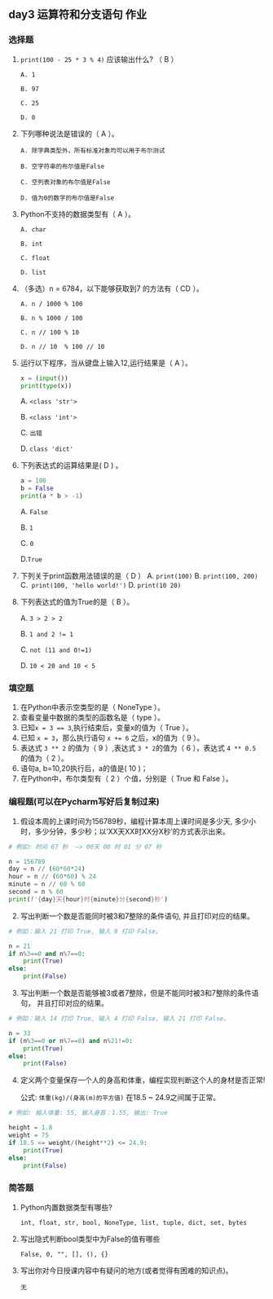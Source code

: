 ## day3 运算符和分支语句 作业

### 选择题

1. `print(100 - 25 * 3 % 4)` 应该输出什么? （  B   ）

   `A. 1`

   `B. 97`

   `C. 25`

   `D. 0`

2. 下列哪种说法是错误的（  A  ）。

   `A. 除字典类型外，所有标准对象均可以用于布尔测试`

   `B. 空字符串的布尔值是False`

   `C. 空列表对象的布尔值是False`

   `D. 值为0的数字的布尔值是False`

4. Python不支持的数据类型有（  A  ）。

   `A. char`

   `B. int`

   `C. float`

   `D. list`

5. （多选）n = 6784，以下能够获取到7 的方法有（   CD   ）。

   `A. n / 1000 % 100 `

   `B. n % 1000 / 100`

   `C. n // 100 % 10`

   `D. n // 10  % 100 // 10`

6. 运行以下程序，当从键盘上输入12,运行结果是（  A   ）。

   ```python
   x = (input())
   print(type(x))
   ```

   A. `<class 'str'>`

   B. `<class 'int'>`

   C. `出错`

   D. `class 'dict'`

7. 下列表达式的运算结果是(   D    ) 。

   ```python
   a = 100
   b = False
   print(a * b > -1)
   ```

   A.  `False`

   B. `1`

   C. `0`

   D.`True`

10. 下列关于print函数用法错误的是（  D   ）
      A. `print(100)`
      B. `print(100, 200)`
      C.` print(100, 'hello world!')`
      D. `print(10 20)`
    
8. 下列表达式的值为True的是（   B   ）。

     A. `3 > 2 > 2`

     B. `1 and 2 != 1`

     C. `not (11 and 0!=1)`

     D. `10 < 20 and 10 < 5`

### 填空题

1. 在Python中表示空类型的是（   NoneType   ）。
2. 查看变量中数据的类型的函数名是（   type  ）。
3. 已知`x = 3 == 3`,执行结束后，变量x的值为（    True    ）。
4. 已知 `x = 3`，那么执行语句 `x += 6` 之后，x的值为（    9    ）。
5. 表达式 `3 ** 2` 的值为（   9   ）,表达式 `3 * 2`的值为（   6   ），表达式 `4 ** 0.5 `的值为（  2  ）。
6. 语句a, b=10,20执⾏后，a的值是(   10   )；
7. 在Python中，布尔类型有（   2  ）个值，分别是（     True 和 False         ）。

### 编程题(可以在Pycharm写好后复制过来)

1. 假设本周的上课时间为156789秒，编程计算本周上课时间是多少天, 多少小时，多少分钟，多少秒；以‘XX天XX时XX分X秒’的方式表示出来。

```python
# 例如: 时间 67 秒  —> 00天 00 时 01 分 07 秒
```

```python
n = 156789
day = n // (60*60*24)
hour = n // (60*60) % 24
minute = n // 60 % 60
second = n % 60
print(f'{day}天{hour}时{minute}分{second}秒')
```

2. 写出判断一个数是否能同时被3和7整除的条件语句, 并且打印对应的结果。

```python
# 例如：输入 21 打印 True, 输入 9 打印 False。
```

```python
n = 21
if n%3==0 and n%7==0:
    print(True)
else:
    print(False)
```

3. 写出判断一个数是否能够被3或者7整除，但是不能同时被3和7整除的条件语句， 并且打印对应的结果。

```python
# 例如：输入 14 打印 True, 输入 4 打印 False, 输入 21 打印 False。
```

```python
n = 33
if (n%3==0 or n%7==0) and n%21!=0:
    print(True)
else:
    print(False)
```

4. 定义两个变量保存一个人的身高和体重，编程实现判断这个人的身材是否正常!

   公式: `体重(kg)/(身高(m)的平方值)` 在18.5 ~ 24.9之间属于正常。

```python
# 例如: 输入体重: 55, 输入身高：1.55, 输出: True
```

```python
height = 1.8
weight = 75
if 18.5 <= weight/(height**2) <= 24.9:
    print(True)
else:
    print(False)
```

### 简答题

1. Python内置数据类型有哪些?

   ```
   int, float, str, bool, NoneType, list, tuple, dict, set, bytes
   ```
   
2. 写出隐式判断bool类型中为False的值有哪些

   ```
   False, 0, "", [], (), {}
   ```

3. 写出你对今日授课内容中有疑问的地方(或者觉得有困难的知识点)。 

   ```
   无
   ```

   

